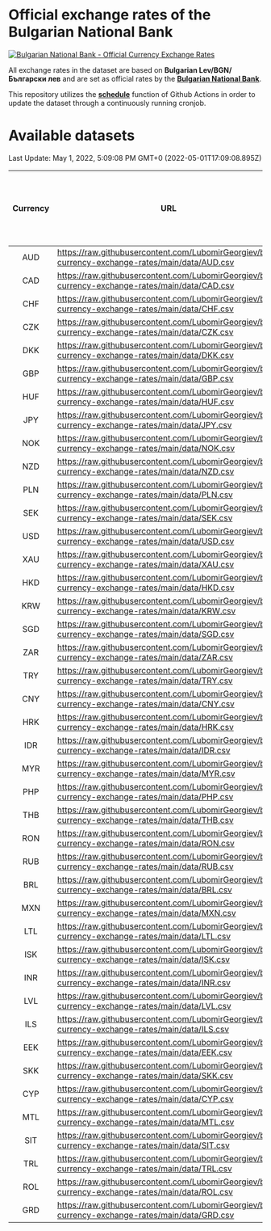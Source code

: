 # Official exchange rates of the Bulgarian National Bank

[![Bulgarian National Bank - Official Currency Exchange Rates](https://github.com/LubomirGeorgiev/bnb-currency-exchange-rates/actions/workflows/update-rates.yml/badge.svg?branch=main)](https://github.com/LubomirGeorgiev/bnb-currency-exchange-rates/actions/workflows/update-rates.yml)

All exchange rates in the dataset are based on **Bulgarian Lev/BGN/Български лев** and are set as official rates by the [**Bulgarian National Bank**](https://www.bnb.bg/Statistics/StExternalSector/StExchangeRates/StERForeignCurrencies/index.htm?toLang=_EN).

This repository utilizes the [**schedule**](https://docs.github.com/en/actions/reference/events-that-trigger-workflows) function of Github Actions in order to update the dataset through a continuously running cronjob.

# Available datasets

<!-- START LINKS (DO NOT EVER FU*ING DELETE THIS COMMENT FOR THE LOVE OF YOUR LIFE!!! IF YOU ARE CURIOS HOW IT WORKS, YOU CAN HAVE A LOOK AT ./src/updateReadme.ts) -->

Last Update: May 1, 2022, 5:09:08 PM GMT+0 (2022-05-01T17:09:08.895Z)

| Currency | URL                                                                                             | Number of records | Number of missing days that were filled in |
| :------: | ----------------------------------------------------------------------------------------------- | :---------------: | :----------------------------------------: |
|   AUD    | https://raw.githubusercontent.com/LubomirGeorgiev/bnb-currency-exchange-rates/main/data/AUD.csv |       8123        |                    2511                    |
|   CAD    | https://raw.githubusercontent.com/LubomirGeorgiev/bnb-currency-exchange-rates/main/data/CAD.csv |       8123        |                    2511                    |
|   CHF    | https://raw.githubusercontent.com/LubomirGeorgiev/bnb-currency-exchange-rates/main/data/CHF.csv |       8123        |                    2511                    |
|   CZK    | https://raw.githubusercontent.com/LubomirGeorgiev/bnb-currency-exchange-rates/main/data/CZK.csv |       8123        |                    2511                    |
|   DKK    | https://raw.githubusercontent.com/LubomirGeorgiev/bnb-currency-exchange-rates/main/data/DKK.csv |       8123        |                    2511                    |
|   GBP    | https://raw.githubusercontent.com/LubomirGeorgiev/bnb-currency-exchange-rates/main/data/GBP.csv |       8123        |                    2511                    |
|   HUF    | https://raw.githubusercontent.com/LubomirGeorgiev/bnb-currency-exchange-rates/main/data/HUF.csv |       8123        |                    2511                    |
|   JPY    | https://raw.githubusercontent.com/LubomirGeorgiev/bnb-currency-exchange-rates/main/data/JPY.csv |       8123        |                    2511                    |
|   NOK    | https://raw.githubusercontent.com/LubomirGeorgiev/bnb-currency-exchange-rates/main/data/NOK.csv |       8123        |                    2511                    |
|   NZD    | https://raw.githubusercontent.com/LubomirGeorgiev/bnb-currency-exchange-rates/main/data/NZD.csv |       8123        |                    2511                    |
|   PLN    | https://raw.githubusercontent.com/LubomirGeorgiev/bnb-currency-exchange-rates/main/data/PLN.csv |       8123        |                    2511                    |
|   SEK    | https://raw.githubusercontent.com/LubomirGeorgiev/bnb-currency-exchange-rates/main/data/SEK.csv |       8123        |                    2511                    |
|   USD    | https://raw.githubusercontent.com/LubomirGeorgiev/bnb-currency-exchange-rates/main/data/USD.csv |       8123        |                    2511                    |
|   XAU    | https://raw.githubusercontent.com/LubomirGeorgiev/bnb-currency-exchange-rates/main/data/XAU.csv |       8123        |                    2513                    |
|   HKD    | https://raw.githubusercontent.com/LubomirGeorgiev/bnb-currency-exchange-rates/main/data/HKD.csv |       7821        |                    2420                    |
|   KRW    | https://raw.githubusercontent.com/LubomirGeorgiev/bnb-currency-exchange-rates/main/data/KRW.csv |       7821        |                    2420                    |
|   SGD    | https://raw.githubusercontent.com/LubomirGeorgiev/bnb-currency-exchange-rates/main/data/SGD.csv |       7821        |                    2420                    |
|   ZAR    | https://raw.githubusercontent.com/LubomirGeorgiev/bnb-currency-exchange-rates/main/data/ZAR.csv |       7821        |                    2420                    |
|   TRY    | https://raw.githubusercontent.com/LubomirGeorgiev/bnb-currency-exchange-rates/main/data/TRY.csv |       6303        |                    1950                    |
|   CNY    | https://raw.githubusercontent.com/LubomirGeorgiev/bnb-currency-exchange-rates/main/data/CNY.csv |       6183        |                    1914                    |
|   HRK    | https://raw.githubusercontent.com/LubomirGeorgiev/bnb-currency-exchange-rates/main/data/HRK.csv |       6183        |                    1914                    |
|   IDR    | https://raw.githubusercontent.com/LubomirGeorgiev/bnb-currency-exchange-rates/main/data/IDR.csv |       6183        |                    1914                    |
|   MYR    | https://raw.githubusercontent.com/LubomirGeorgiev/bnb-currency-exchange-rates/main/data/MYR.csv |       6183        |                    1914                    |
|   PHP    | https://raw.githubusercontent.com/LubomirGeorgiev/bnb-currency-exchange-rates/main/data/PHP.csv |       6183        |                    1914                    |
|   THB    | https://raw.githubusercontent.com/LubomirGeorgiev/bnb-currency-exchange-rates/main/data/THB.csv |       6183        |                    1914                    |
|   RON    | https://raw.githubusercontent.com/LubomirGeorgiev/bnb-currency-exchange-rates/main/data/RON.csv |       6124        |                    1896                    |
|   RUB    | https://raw.githubusercontent.com/LubomirGeorgiev/bnb-currency-exchange-rates/main/data/RUB.csv |       6124        |                    1895                    |
|   BRL    | https://raw.githubusercontent.com/LubomirGeorgiev/bnb-currency-exchange-rates/main/data/BRL.csv |       5213        |                    1617                    |
|   MXN    | https://raw.githubusercontent.com/LubomirGeorgiev/bnb-currency-exchange-rates/main/data/MXN.csv |       5213        |                    1617                    |
|   LTL    | https://raw.githubusercontent.com/LubomirGeorgiev/bnb-currency-exchange-rates/main/data/LTL.csv |       5155        |                    1584                    |
|   ISK    | https://raw.githubusercontent.com/LubomirGeorgiev/bnb-currency-exchange-rates/main/data/ISK.csv |       5122        |                    1588                    |
|   INR    | https://raw.githubusercontent.com/LubomirGeorgiev/bnb-currency-exchange-rates/main/data/INR.csv |       4846        |                    1503                    |
|   LVL    | https://raw.githubusercontent.com/LubomirGeorgiev/bnb-currency-exchange-rates/main/data/LVL.csv |       4790        |                    1470                    |
|   ILS    | https://raw.githubusercontent.com/LubomirGeorgiev/bnb-currency-exchange-rates/main/data/ILS.csv |       4120        |                    1282                    |
|   EEK    | https://raw.githubusercontent.com/LubomirGeorgiev/bnb-currency-exchange-rates/main/data/EEK.csv |       4000        |                    1226                    |
|   SKK    | https://raw.githubusercontent.com/LubomirGeorgiev/bnb-currency-exchange-rates/main/data/SKK.csv |       2970        |                    912                     |
|   CYP    | https://raw.githubusercontent.com/LubomirGeorgiev/bnb-currency-exchange-rates/main/data/CYP.csv |       2906        |                    890                     |
|   MTL    | https://raw.githubusercontent.com/LubomirGeorgiev/bnb-currency-exchange-rates/main/data/MTL.csv |       2604        |                    799                     |
|   SIT    | https://raw.githubusercontent.com/LubomirGeorgiev/bnb-currency-exchange-rates/main/data/SIT.csv |       2542        |                    778                     |
|   TRL    | https://raw.githubusercontent.com/LubomirGeorgiev/bnb-currency-exchange-rates/main/data/TRL.csv |       1818        |                    559                     |
|   ROL    | https://raw.githubusercontent.com/LubomirGeorgiev/bnb-currency-exchange-rates/main/data/ROL.csv |       1697        |                    524                     |
|   GRD    | https://raw.githubusercontent.com/LubomirGeorgiev/bnb-currency-exchange-rates/main/data/GRD.csv |        361        |                    109                     |

<!-- END LINKS (DO NOT EVER FU*ING DELETE THIS COMMENT FOR THE LOVE OF YOUR LIFE!!! IF YOU ARE CURIOS HOW IT WORKS, YOU CAN HAVE A LOOK AT ./src/updateReadme.ts) -->
